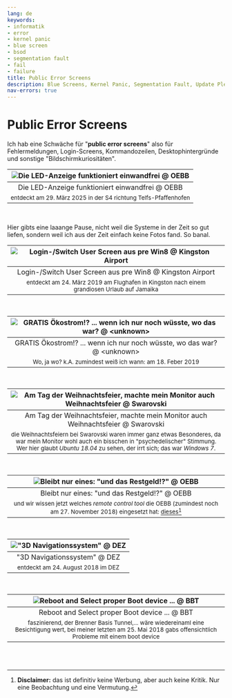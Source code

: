 ```yaml
---
lang: de
keywords:
- informatik
- error
- kernel panic
- blue screen
- bsod
- segmentation fault
- fail
- failure
title: Public Error Screens
description: Blue Screens, Kernel Panic, Segmentation Fault, Update Please Wait, Bildschirmkuriositäten, ...
nav-errors: true
---
```


# Public Error Screens

Ich hab eine Schwäche für "**public error screens**" also für Fehlermeldungen, Login-Screens, Kommandozeilen, Desktophintergründe und sonstige "Bildschirmkuriositäten".

<div class="img-max-width-800 img-max-height-800">

| ![Die LED-Anzeige funktioniert einwandfrei @ OEBB](/images/errors/2025-03-29_oebb.webp) |
|:---:|
| Die LED-Anzeige funktioniert einwandfrei @ OEBB |
| <small>entdeckt am 29. März 2025 in der S4 richtung Telfs-Pfaffenhofen</small> |

<br>

Hier gibts eine laaange Pause, nicht weil die Systeme in der Zeit so gut liefen, sondern weil ich aus der Zeit einfach keine Fotos fand. So banal.

| ![Login-/Switch User Screen aus pre Win8 @ Kingston Airport](/images/errors/2019-03-24_kingston-airport.webp) |
|:---:|
| Login-/Switch User Screen aus pre Win8 @ Kingston Airport |
| <small>entdeckt am 24. März 2019 am Flughafen in Kingston nach einem grandiosen Urlaub auf Jamaika</small> |

<br>

| ![GRATIS Ökostrom!? ... wenn ich nur noch wüsste, wo das war? @ &lt;unknown&gt;](/images/errors/2019-02-18.webp) |
|:---:|
| GRATIS Ökostrom!? ... wenn ich nur noch wüsste, wo das war? @ &lt;unknown&gt; |
| <small>Wo, ja wo? k.A. zumindest weiß ich wann: am 18. Feber 2019</small> |

<br>

| ![Am Tag der Weihnachtsfeier, machte mein Monitor auch Weihnachtsfeier @ Swarovski](/images/errors/2018-12-19_colors-off-weihnachtsfeier.webp) |
|:---:|
| Am Tag der Weihnachtsfeier, machte mein Monitor auch Weihnachtsfeier @ Swarovski |
| <small>die Weihnachtsfeiern bei Swarovski waren immer ganz etwas Besonderes, da war mein Monitor wohl auch ein bisschen in "psychedelischer" Stimmung. Wer hier glaubt *Ubuntu 18.04* zu sehen, der irrt sich; das war *Windows 7*.</small> |

<br>

| ![Bleibt nur eines: "und das Restgeld!?" @ OEBB](/images/errors/2018-11-27_oebb-und-das-restgeld.webp) |
|:---:|
| Bleibt nur eines: "und das Restgeld!?" @ OEBB |
| <small>und wir wissen jetzt welches *remote control tool* die OEBB (zumindest noch am 27. November 2018) eingesetzt hat: [dieses](https://www.solarwinds.com/de/dameware-mini-remote-control)[^1]</small> |

[^1]: **Disclaimer:** das ist definitiv keine Werbung, aber auch keine Kritik. Nur eine Beobachtung und eine Vermutung.

<br>

| !["3D Navigationssystem" @ DEZ](/images/errors/2018-08-24_dez-info.webp) |
|:---:|
| "3D Navigationssystem" @ DEZ |
| <small>entdeckt am 24. August 2018 im DEZ</small> |

<br>

| ![Reboot and Select proper Boot device ... @ BBT](/images/errors/2018-05-25_boot-at-bbt.webp) |
|:---:|
| Reboot and Select proper Boot device ... @ BBT |
| <small>faszinierend, der Brenner Basis Tunnel,... wäre wiedereinaml eine Besichtigung wert, bei meiner letzten am 25. Mai 2018 gabs offensichtlich Probleme mit einem boot device</small> |

<br>

</div>

<br>



